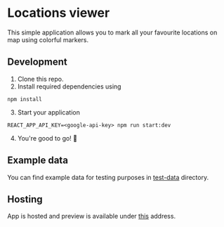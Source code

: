# Locations viewer

This simple application allows you to mark all your favourite locations on map using colorful markers.

## Development

1. Clone this repo.
2. Install required dependencies using
```shell
npm install
```
3. Start your application
```shell
REACT_APP_API_KEY=<google-api-key> npm run start:dev
```
4. You're good to go! :tada:

## Example data

You can find example data for testing purposes in [test-data](./test-data) directory.

## Hosting

App is hosted and preview is available under [this](https://locations-viever.herokuapp.com/) address.
